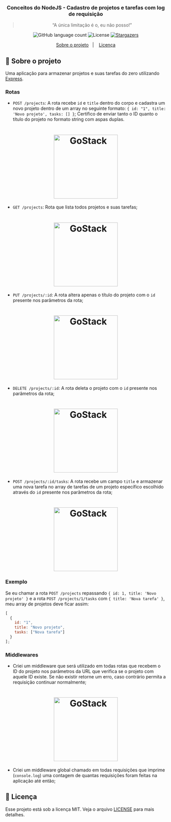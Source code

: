<h3 align="center">
  Conceitos do NodeJS - Cadastro de projetos e tarefas com log de requisição
</h3>

<blockquote align="center">“A única limitação é o, eu não posso!”</blockquote>

<p align="center">
  <img alt="GitHub language count" src="https://img.shields.io/github/languages/count/rocketseat/bootcamp-gostack-desafio-01?color=%2304D361">

  <!-- <a href="https://rocketseat.com.br">
    <img alt="Made by Rocketseat" src="https://img.shields.io/badge/made%20by-Rocketseat-%2304D361">
  </a> -->

  <img alt="License" src="https://img.shields.io/badge/license-MIT-%2304D361">

  <a href="https://github.com/BrunoCesarAngst/bootcamp-gostack-desafio-01/stargazers">
    <img alt="Stargazers" src="https://img.shields.io/github/stars/BrunoCesarAngst/bootcamp-gostack-desafio-01?style=social">
  </a>
</p>

<p align="center">
  <a href="#rocket-sobre-o-projeto">Sobre o projeto</a>&nbsp;&nbsp;&nbsp;|&nbsp;&nbsp;&nbsp;
  <a href="#memo-licença">Licença</a>
</p>

## :rocket: Sobre o projeto

Uma aplicação para armazenar projetos e suas tarefas do zero utilizando [Express](https://expressjs.com/pt-br/).

### Rotas

- `POST /projects`: A rota recebe `id` e `title` dentro do corpo e cadastra um novo projeto dentro de um array no seguinte formato: `{ id: "1", title: 'Novo projeto', tasks: [] }`; Certifico de enviar tanto o ID quanto o título do projeto no formato string com aspas duplas.
<h1 align="center">
    <img alt="GoStack" src="https://rocketseat-cdn.s3-sa-east-1.amazonaws.com/bootcamp-header.png" width="200px" />
</h1>

- `GET /projects`: Rota que lista todos projetos e suas tarefas;
<h1 align="center">
    <img alt="GoStack" src="https://rocketseat-cdn.s3-sa-east-1.amazonaws.com/bootcamp-header.png" width="200px" />
</h1>

- `PUT /projects/:id`: A rota altera apenas o título do projeto com o `id` presente nos parâmetros da rota;
<h1 align="center">
    <img alt="GoStack" src="https://rocketseat-cdn.s3-sa-east-1.amazonaws.com/bootcamp-header.png" width="200px" />
</h1>

- `DELETE /projects/:id`: A rota deleta o projeto com o `id` presente nos parâmetros da rota;
<h1 align="center">
    <img alt="GoStack" src="https://rocketseat-cdn.s3-sa-east-1.amazonaws.com/bootcamp-header.png" width="200px" />
</h1>

- `POST /projects/:id/tasks`: A rota recebe um campo `title` e armazenar uma nova tarefa no array de tarefas de um projeto específico escolhido através do `id` presente nos parâmetros da rota;
<h1 align="center">
    <img alt="GoStack" src="https://rocketseat-cdn.s3-sa-east-1.amazonaws.com/bootcamp-header.png" width="200px" />
</h1>

### Exemplo

Se eu chamar a rota `POST /projects` repassando `{ id: 1, title: 'Novo projeto' }` e a rota `POST /projects/1/tasks` com `{ title: 'Nova tarefa' }`, meu array de projetos deve ficar assim:

```js
[
  {
    id: "1",
    title: "Novo projeto",
    tasks: ["Nova tarefa"]
  }
];
```

### Middlewares

- Criei um middleware que será utilizado em todas rotas que recebem o ID do projeto nos parâmetros da URL que verifica se o projeto com aquele ID existe. Se não existir retorne um erro, caso contrário permita a requisição continuar normalmente;
<h1 align="center">
    <img alt="GoStack" src="https://rocketseat-cdn.s3-sa-east-1.amazonaws.com/bootcamp-header.png" width="200px" />
</h1>

- Criei um middleware global chamado em todas requisições que imprime (`console.log`) uma contagem de quantas requisições foram feitas na aplicação até então;

## :memo: Licença

Esse projeto está sob a licença MIT. Veja o arquivo [LICENSE](https://github.com/BrunoCesarAngst/bootcamp-gostack-desafio-01/blob/master/LICENSE) para mais detalhes.